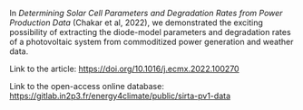 In _Determining Solar Cell Parameters and Degradation Rates from Power Production Data_ (Chakar et al, 2022), we demonstrated the exciting possibility of extracting the diode-model parameters and degradation rates of a photovoltaic system from commoditized power generation and weather data.

Link to the article: https://doi.org/10.1016/j.ecmx.2022.100270

Link to the open-access online database: https://gitlab.in2p3.fr/energy4climate/public/sirta-pv1-data
